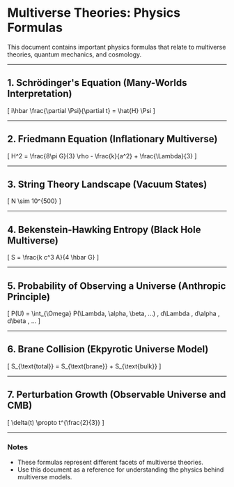 # Multiverse Theories: Physics Formulas

This document contains important physics formulas that relate to multiverse theories, quantum mechanics, and cosmology.

---

## 1. Schrödinger's Equation (Many-Worlds Interpretation)
\[
i\hbar \frac{\partial \Psi}{\partial t} = \hat{H} \Psi
\]

---

## 2. Friedmann Equation (Inflationary Multiverse)
\[
H^2 = \frac{8\pi G}{3} \rho - \frac{k}{a^2} + \frac{\Lambda}{3}
\]

---

## 3. String Theory Landscape (Vacuum States)
\[
N \sim 10^{500}
\]

---

## 4. Bekenstein-Hawking Entropy (Black Hole Multiverse)
\[
S = \frac{k c^3 A}{4 \hbar G}
\]

---

## 5. Probability of Observing a Universe (Anthropic Principle)
\[
P(U) = \int_{\Omega} P(\Lambda, \alpha, \beta, ...) \, d\Lambda \, d\alpha \, d\beta \, ...
\]

---

## 6. Brane Collision (Ekpyrotic Universe Model)
\[
S_{\text{total}} = S_{\text{brane}} + S_{\text{bulk}}
\]

---

## 7. Perturbation Growth (Observable Universe and CMB)
\[
\delta(t) \propto t^{\frac{2}{3}}
\]

---

### Notes
- These formulas represent different facets of multiverse theories.
- Use this document as a reference for understanding the physics behind multiverse models.
